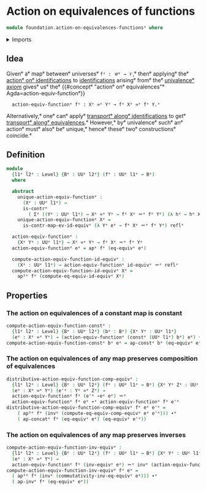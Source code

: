 # Action on equivalences of functions

```agda
module foundation.action-on-equivalences-functionsᵉ where
```

<details><summary>Imports</summary>

```agda
open import foundation.action-on-higher-identifications-functionsᵉ
open import foundation.action-on-identifications-functionsᵉ
open import foundation.dependent-pair-typesᵉ
open import foundation.equivalence-inductionᵉ
open import foundation.univalenceᵉ
open import foundation.universe-levelsᵉ

open import foundation-core.constant-mapsᵉ
open import foundation-core.contractible-typesᵉ
open import foundation-core.equivalencesᵉ
open import foundation-core.identity-typesᵉ
```

</details>

## Idea

Givenᵉ aᵉ mapᵉ betweenᵉ universesᵉ `fᵉ : 𝒰ᵉ → 𝒱`,ᵉ thenᵉ applyingᵉ theᵉ
[actionᵉ onᵉ identifications](foundation.action-on-identifications-functions.mdᵉ)
to [identifications](foundation-core.identity-types.mdᵉ) arisingᵉ fromᵉ theᵉ
[univalenceᵉ axiom](foundation.univalence.mdᵉ) givesᵉ usᵉ theᵉ
{{#conceptᵉ "actionᵉ onᵉ equivalences"ᵉ Agda=action-equiv-functionᵉ}}

```text
  action-equiv-functionᵉ fᵉ : Xᵉ ≃ᵉ Yᵉ → fᵉ Xᵉ ≃ᵉ fᵉ Y.ᵉ
```

Alternatively,ᵉ oneᵉ canᵉ applyᵉ
[transportᵉ alongᵉ identifications](foundation-core.transport-along-identifications.mdᵉ)
to getᵉ
[transportᵉ alongᵉ equivalences](foundation.transport-along-equivalences.md).ᵉ
However,ᵉ byᵉ univalenceᵉ suchᵉ anᵉ actionᵉ mustᵉ alsoᵉ beᵉ unique,ᵉ henceᵉ theseᵉ twoᵉ
constructionsᵉ coincide.ᵉ

## Definition

```agda
module _
  {l1ᵉ l2ᵉ : Level} {Bᵉ : UUᵉ l2ᵉ} (fᵉ : UUᵉ l1ᵉ → Bᵉ)
  where

  abstract
    unique-action-equiv-functionᵉ :
      (Xᵉ : UUᵉ l1ᵉ) →
      is-contrᵉ
        ( Σᵉ ((Yᵉ : UUᵉ l1ᵉ) → Xᵉ ≃ᵉ Yᵉ → fᵉ Xᵉ ＝ᵉ fᵉ Yᵉ) (λ hᵉ → hᵉ Xᵉ id-equivᵉ ＝ᵉ reflᵉ))
    unique-action-equiv-functionᵉ Xᵉ =
      is-contr-map-ev-id-equivᵉ (λ Yᵉ eᵉ → fᵉ Xᵉ ＝ᵉ fᵉ Yᵉ) reflᵉ

  action-equiv-functionᵉ :
    {Xᵉ Yᵉ : UUᵉ l1ᵉ} → Xᵉ ≃ᵉ Yᵉ → fᵉ Xᵉ ＝ᵉ fᵉ Yᵉ
  action-equiv-functionᵉ eᵉ = apᵉ fᵉ (eq-equivᵉ eᵉ)

  compute-action-equiv-function-id-equivᵉ :
    (Xᵉ : UUᵉ l1ᵉ) → action-equiv-functionᵉ id-equivᵉ ＝ᵉ reflᵉ
  compute-action-equiv-function-id-equivᵉ Xᵉ =
    ap²ᵉ fᵉ (compute-eq-equiv-id-equivᵉ Xᵉ)
```

## Properties

### The action on equivalences of a constant map is constant

```agda
compute-action-equiv-function-constᵉ :
  {l1ᵉ l2ᵉ : Level} {Bᵉ : UUᵉ l2ᵉ} (bᵉ : Bᵉ) {Xᵉ Yᵉ : UUᵉ l1ᵉ}
  (eᵉ : Xᵉ ≃ᵉ Yᵉ) → (action-equiv-functionᵉ (constᵉ (UUᵉ l1ᵉ) bᵉ) eᵉ) ＝ᵉ reflᵉ
compute-action-equiv-function-constᵉ bᵉ eᵉ = ap-constᵉ bᵉ (eq-equivᵉ eᵉ)
```

### The action on equivalences of any map preserves composition of equivalences

```agda
distributive-action-equiv-function-comp-equivᵉ :
  {l1ᵉ l2ᵉ : Level} {Bᵉ : UUᵉ l2ᵉ} (fᵉ : UUᵉ l1ᵉ → Bᵉ) {Xᵉ Yᵉ Zᵉ : UUᵉ l1ᵉ} →
  (eᵉ : Xᵉ ≃ᵉ Yᵉ) (e'ᵉ : Yᵉ ≃ᵉ Zᵉ) →
  action-equiv-functionᵉ fᵉ (e'ᵉ ∘eᵉ eᵉ) ＝ᵉ
  action-equiv-functionᵉ fᵉ eᵉ ∙ᵉ action-equiv-functionᵉ fᵉ e'ᵉ
distributive-action-equiv-function-comp-equivᵉ fᵉ eᵉ e'ᵉ =
    ( ap²ᵉ fᵉ (invᵉ (compute-eq-equiv-comp-equivᵉ eᵉ e'ᵉ))) ∙ᵉ
    ( ap-concatᵉ fᵉ (eq-equivᵉ eᵉ) (eq-equivᵉ e'ᵉ))
```

### The action on equivalences of any map preserves inverses

```agda
compute-action-equiv-function-inv-equivᵉ :
  {l1ᵉ l2ᵉ : Level} {Bᵉ : UUᵉ l2ᵉ} (fᵉ : UUᵉ l1ᵉ → Bᵉ) {Xᵉ Yᵉ : UUᵉ l1ᵉ}
  (eᵉ : Xᵉ ≃ᵉ Yᵉ) →
  action-equiv-functionᵉ fᵉ (inv-equivᵉ eᵉ) ＝ᵉ invᵉ (action-equiv-functionᵉ fᵉ eᵉ)
compute-action-equiv-function-inv-equivᵉ fᵉ eᵉ =
  ( ap²ᵉ fᵉ (invᵉ (commutativity-inv-eq-equivᵉ eᵉ))) ∙ᵉ
  ( ap-invᵉ fᵉ (eq-equivᵉ eᵉ))
```